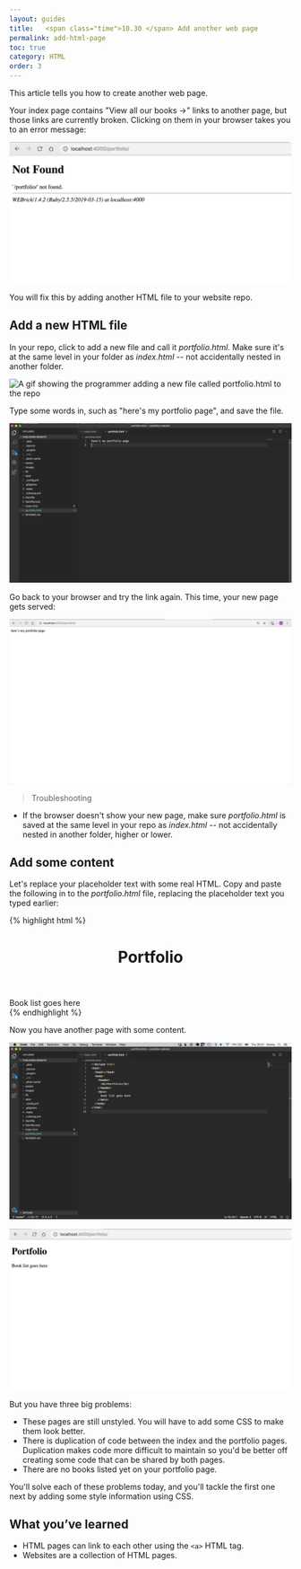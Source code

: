 ```yaml
---
layout: guides
title:   <span class="time">10.30 </span> Add another web page
permalink: add-html-page
toc: true
category: HTML
order: 3
---
```


<!-- <span class="tag tag--draft">Not started</span> -->
<!-- <span class="tag tag--progress">In progress</span> -->
<!-- <span class="tag tag--review">Ready for review</span> -->
<!-- <span class="tag tag--approved">Approved</span> -->

<p class="content__abstract">
  This article tells you how to create another web page.
</p>

Your index page contains "View all our books ->" links to another page, but those links are currently broken. Clicking on them in your browser takes you to an error message:

![Screenshot showing a broken link](assets/images/broken-link.png)

You will fix this by adding another HTML file to your website repo.

## Add a new HTML file

In your repo, click to add a new file and call it _portfolio.html_. Make sure it's at the same level in your folder as _index.html_ -- not accidentally nested in another folder.

![A gif showing the programmer adding a new file called portfolio.html to the repo](assets/images/new-file.gif)

Type some words in, such as "here's my portfolio page", and save the file.

![Adding some placeholder text to the new portfolio.html page](assets/images/new-file.png)

Go back to your browser and try the link again. This time, your new page gets served:

![The placeholder text successfully rendered in the browser](assets/images/new-file-words.png)

> <span class="content__learn-more">Troubleshooting</span>
* If the browser doesn't show your new page, make sure _portfolio.html_ is saved at the same level in your repo as _index.html_ -- not accidentally nested in another folder, higher or lower.

## Add some content

Let's replace your placeholder text with some real HTML. Copy and paste the following in to the _portfolio.html_ file, replacing the placeholder text you typed earlier:

{% highlight html %}
  <!doctype html>
  <html>
    <head></head>
    <body>
      <header>
        <h1>Portfolio</h1>
      </header>
      <main>
        Book list goes here
      </main>
    </body>
  </html>
{% endhighlight %}

Now you have another page with some content.

![The portfolio page in the text editor](assets/images/portfolio.png)

![The portfolio page in the browser](assets/images/portfolio-browser.png)

But you have three big problems:

* These pages are still unstyled. You will have to add some CSS to make them look better.
* There is duplication of code between the index and the portfolio pages. Duplication makes code more difficult to maintain so you'd be better off creating some code that can be shared by both pages.
* There are no books listed yet on your portfolio page.

You'll solve each of these problems today, and you'll tackle the first one next by adding some style information using CSS.

## What you’ve learned

* HTML pages can link to each other using the `<a>` HTML tag.
* Websites are a collection of HTML pages.
